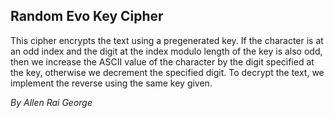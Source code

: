 ## Random Evo Key Cipher
This cipher encrypts the text using a pregenerated key. If the character is at an odd index and the digit at the index modulo length of the key is also odd, then we increase the ASCII value of the character by the digit specified at the key, otherwise we decrement the specified digit. To decrypt the text, we implement the reverse using the same key given.

<i> By Allen Rai George </i>